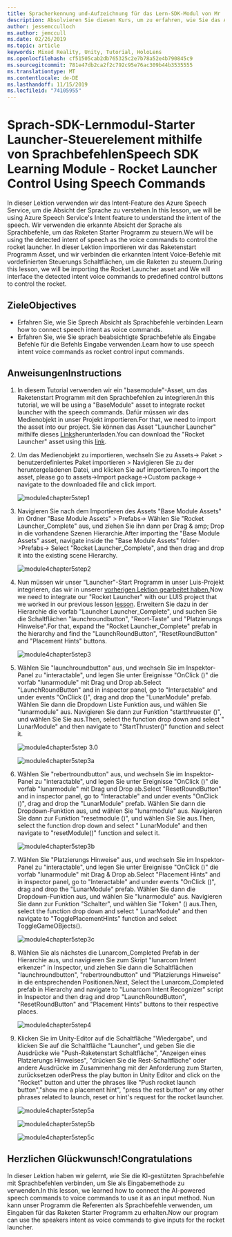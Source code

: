 ```yaml
---
title: Spracherkennung und-Aufzeichnung für das Lern-SDK-Modul von Mr
description: Absolvieren Sie diesen Kurs, um zu erfahren, wie Sie das Azure Speech SDK in einer Mixed Reality-Anwendung implementieren.
author: jessemcculloch
ms.author: jemccull
ms.date: 02/26/2019
ms.topic: article
keywords: Mixed Reality, Unity, Tutorial, HoloLens
ms.openlocfilehash: cf51505cab2db765325c2e7b78a52e4b790845c9
ms.sourcegitcommit: 781e47db2ca2f2c792c95e76ac309b44b3535555
ms.translationtype: MT
ms.contentlocale: de-DE
ms.lasthandoff: 11/15/2019
ms.locfileid: "74105955"
---
```

# <a name="speech-sdk-learning-module---rocket-launcher-control-using-speech-commands"></a><span data-ttu-id="cdace-104">Sprach-SDK-Lernmodul-Starter Launcher-Steuerelement mithilfe von Sprachbefehlen</span><span class="sxs-lookup"><span data-stu-id="cdace-104">Speech SDK Learning Module - Rocket Launcher Control Using Speech Commands</span></span>

<span data-ttu-id="cdace-105">In dieser Lektion verwenden wir das Intent-Feature des Azure Speech Service, um die Absicht der Sprache zu verstehen.</span><span class="sxs-lookup"><span data-stu-id="cdace-105">In this lesson, we will be using Azure Speech Service's Intent feature to understand the intent of the speech.</span></span> <span data-ttu-id="cdace-106">Wir verwenden die erkannte Absicht der Sprache als Sprachbefehle, um das Raketen Starter Programm zu steuern.</span><span class="sxs-lookup"><span data-stu-id="cdace-106">We will be using the detected intent of speech as the voice commands to control the rocket launcher.</span></span> <span data-ttu-id="cdace-107">In dieser Lektion importieren wir das Raketenstart Programm Asset, und wir verbinden die erkannten Intent Voice-Befehle mit vordefinierten Steuerungs Schaltflächen, um die Raketen zu steuern.</span><span class="sxs-lookup"><span data-stu-id="cdace-107">During this lesson, we will be importing the Rocket Launcher asset and We will interface the detected intent voice commands to predefined control buttons to control the rocket.</span></span>

## <a name="objectives"></a><span data-ttu-id="cdace-108">Ziele</span><span class="sxs-lookup"><span data-stu-id="cdace-108">Objectives</span></span>

- <span data-ttu-id="cdace-109">Erfahren Sie, wie Sie Sprech Absicht als Sprachbefehle verbinden.</span><span class="sxs-lookup"><span data-stu-id="cdace-109">Learn how to connect speech intent as voice commands.</span></span>
- <span data-ttu-id="cdace-110">Erfahren Sie, wie Sie sprach beabsichtigte Sprachbefehle als Eingabe Befehle für die Befehls Eingabe verwenden.</span><span class="sxs-lookup"><span data-stu-id="cdace-110">Learn how to use speech intent voice commands as rocket control input commands.</span></span>

## <a name="instructions"></a><span data-ttu-id="cdace-111">Anweisungen</span><span class="sxs-lookup"><span data-stu-id="cdace-111">Instructions</span></span>

1. <span data-ttu-id="cdace-112">In diesem Tutorial verwenden wir ein "basemodule"-Asset, um das Raketenstart Programm mit den Sprachbefehlen zu integrieren.</span><span class="sxs-lookup"><span data-stu-id="cdace-112">In this tutorial, we will be using a "BaseModule" asset to integrate rocket launcher with the speech commands.</span></span> <span data-ttu-id="cdace-113">Dafür müssen wir das Medienobjekt in unser Projekt importieren.</span><span class="sxs-lookup"><span data-stu-id="cdace-113">For that, we need to import the asset into our project.</span></span> <span data-ttu-id="cdace-114">Sie können das Asset "Launcher Launcher" mithilfe dieses [Links](https://github.com/microsoft/MixedRealityLearning/releases/download/getting-started-v2.1.0.0/Unity.HoloLens2.GettingStarted.Tutorials.Asset.2.1.0.0.unitypackage)herunterladen.</span><span class="sxs-lookup"><span data-stu-id="cdace-114">You can download the "Rocket Launcher" asset using this [link](https://github.com/microsoft/MixedRealityLearning/releases/download/getting-started-v2.1.0.0/Unity.HoloLens2.GettingStarted.Tutorials.Asset.2.1.0.0.unitypackage).</span></span>

2. <span data-ttu-id="cdace-115">Um das Medienobjekt zu importieren, wechseln Sie zu Assets-> Paket > benutzerdefiniertes Paket importieren > Navigieren Sie zu der heruntergeladenen Datei, und klicken Sie auf importieren.</span><span class="sxs-lookup"><span data-stu-id="cdace-115">To import the asset, please go to assets->Import package->Custom package-> navigate to the downloaded file and click import.</span></span>

    ![module4chapter5step1](images/module4chapter5step1.PNG)

3. <span data-ttu-id="cdace-117">Navigieren Sie nach dem Importieren des Assets "Base Module Assets" im Ordner "Base Module Assets" > Prefabs-> Wählen Sie "Rocket Launcher_Complete" aus, und ziehen Sie ihn dann per Drag & amp; Drop in die vorhandene Szenen Hierarchie.</span><span class="sxs-lookup"><span data-stu-id="cdace-117">After importing the  "Base Module Assets" asset, navigate inside the "Base Module Assets" folder->Prefabs-> Select "Rocket Launcher_Complete", and then drag and drop it into the existing scene Hierarchy.</span></span>

    ![module4chapter5step2](images/module4chapter5step2.PNG)

4. <span data-ttu-id="cdace-119">Nun müssen wir unser "Launcher"-Start Programm in unser Luis-Projekt integrieren, das wir in unserer [vorherigen Lektion gearbeitet haben.](mrlearning-speechSDK-ch4.md)</span><span class="sxs-lookup"><span data-stu-id="cdace-119">Now we need to integrate our "Rocket Launcher" with our LUIS project that we worked in our previous lesson [lesson](mrlearning-speechSDK-ch4.md).</span></span> <span data-ttu-id="cdace-120">Erweitern Sie dazu in der Hierarchie die vorfab "Launcher Launcher_Complete", und suchen Sie die Schaltflächen "launchroundbutton", "Reort-Taste" und "Platzierungs Hinweise".</span><span class="sxs-lookup"><span data-stu-id="cdace-120">For that, expand the "Rocket Launcher_Complete" prefab in the hierarchy and find the "LaunchRoundButton", "ResetRoundButton" and "Placement Hints" buttons.</span></span>

    ![module4chapter5step3](images/module4chapter5step3.PNG)

5. <span data-ttu-id="cdace-122">Wählen Sie "launchroundbutton" aus, und wechseln Sie im Inspektor-Panel zu "interactable", und legen Sie unter Ereignisse "OnClick ()" die vorfab "lunarmodule" mit Drag und Drop ab.</span><span class="sxs-lookup"><span data-stu-id="cdace-122">Select "LaunchRoundButton" and in inspector panel, go to "Interactable" and under events "OnClick ()", drag and drop the "LunarModule" prefab.</span></span> <span data-ttu-id="cdace-123">Wählen Sie dann die Dropdown Liste Funktion aus, und wählen Sie "lunarmodule" aus. Navigieren Sie dann zur Funktion "startthruester ()", und wählen Sie Sie aus.</span><span class="sxs-lookup"><span data-stu-id="cdace-123">Then, select the function drop down and select " LunarModule" and then navigate to "StartThruster()" function and select it.</span></span>

    ![module4chapter5step 3.0](images/module4chapter5step3.0.PNG)

    ![module4chapter5step3a](images/module4chapter5step3a.PNG)

6. <span data-ttu-id="cdace-126">Wählen Sie "rebertroundbutton" aus, und wechseln Sie im Inspektor-Panel zu "interactable", und legen Sie unter Ereignisse "OnClick ()" die vorfab "lunarmodule" mit Drag und Drop ab.</span><span class="sxs-lookup"><span data-stu-id="cdace-126">Select "ResetRoundButton" and in inspector panel, go to "Interactable" and under events "OnClick ()", drag and drop the "LunarModule" prefab.</span></span> <span data-ttu-id="cdace-127">Wählen Sie dann die Dropdown-Funktion aus, und wählen Sie "lunarmodule" aus. Navigieren Sie dann zur Funktion "resetmodule ()", und wählen Sie Sie aus.</span><span class="sxs-lookup"><span data-stu-id="cdace-127">Then, select the function drop down and select " LunarModule" and then navigate to "resetModule()" function and select it.</span></span>

    ![module4chapter5step3b](images/module4chapter5step3b.PNG)

7. <span data-ttu-id="cdace-129">Wählen Sie "Platzierungs Hinweise" aus, und wechseln Sie im Inspektor-Panel zu "interactable", und legen Sie unter Ereignisse "OnClick ()" die vorfab "lunarmodule" mit Drag & Drop ab.</span><span class="sxs-lookup"><span data-stu-id="cdace-129">Select "Placement Hints" and in inspector panel, go to "Interactable" and under events "OnClick ()", drag and drop the "LunarModule" prefab.</span></span> <span data-ttu-id="cdace-130">Wählen Sie dann die Dropdown-Funktion aus, und wählen Sie "lunarmodule" aus. Navigieren Sie dann zur Funktion "Schalter", und wählen Sie "Token" () aus.</span><span class="sxs-lookup"><span data-stu-id="cdace-130">Then, select the function drop down and select " LunarModule" and then navigate to "TogglePlacementHints" function and select ToggleGameOBjects().</span></span>

    ![module4chapter5step3c](images/module4chapter5step3c.PNG)

8. <span data-ttu-id="cdace-132">Wählen Sie als nächstes die Lunarcom_Completed Prefab in der Hierarchie aus, und navigieren Sie zum Skript "lunarcom Intent erkenzer" in Inspector, und ziehen Sie dann die Schaltflächen "launchroundbutton", "rebertroundbutton" und "Platzierungs Hinweise" in die entsprechenden Positionen.</span><span class="sxs-lookup"><span data-stu-id="cdace-132">Next, Select the Lunarcom_Completed prefab in Hierarchy and navigate to "Lunarcom Intent Recognizer" script in Inspector and then drag and drop  "LaunchRoundButton", "ResetRoundButton" and "Placement Hints" buttons to their respective places.</span></span>

    ![module4chapter5step4](images/module4chapter5step4.PNG)

9. <span data-ttu-id="cdace-134">Klicken Sie im Unity-Editor auf die Schaltfläche "Wiedergabe", und klicken Sie auf die Schaltfläche "Launcher", und geben Sie die Ausdrücke wie "Push-Raketenstart Schaltfläche", "Anzeigen eines Platzierungs Hinweises", "drücken Sie die Rest-Schaltfläche" oder andere Ausdrücke im Zusammenhang mit der Anforderung zum Starten, zurücksetzen oder</span><span class="sxs-lookup"><span data-stu-id="cdace-134">Press the play button in Unity Editor and click on the "Rocket" button and utter the phrases like "Push rocket launch button","show me a placement hint", "press the rest button" or any other phrases related to launch, reset or hint's request for the rocket launcher.</span></span>

    ![module4chapter5step5a](images/module4chapter5step5a.PNG)

    ![module4chapter5step5b](images/module4chapter5step5b.PNG)

    ![module4chapter5step5c](images/module4chapter5step5c.PNG)

## <a name="congratulations"></a><span data-ttu-id="cdace-138">Herzlichen Glückwunsch!</span><span class="sxs-lookup"><span data-stu-id="cdace-138">Congratulations</span></span>

<span data-ttu-id="cdace-139">In dieser Lektion haben wir gelernt, wie Sie die KI-gestützten Sprachbefehle mit Sprachbefehlen verbinden, um Sie als Eingabemethode zu verwenden.</span><span class="sxs-lookup"><span data-stu-id="cdace-139">In this lesson, we learned how to connect the AI-powered speech commands to voice commands to use it as an input method.</span></span> <span data-ttu-id="cdace-140">Nun kann unser Programm die Referenten als Sprachbefehle verwenden, um Eingaben für das Raketen Starter Programm zu erhalten.</span><span class="sxs-lookup"><span data-stu-id="cdace-140">Now our program can use the speakers intent as voice commands to give inputs for the rocket launcher.</span></span>
